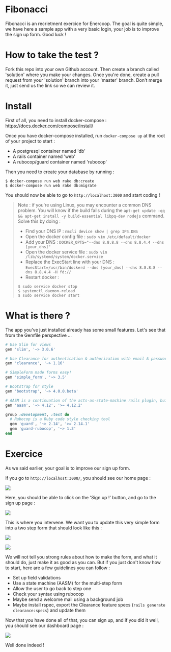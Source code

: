 # Fibonacci

Fibonacci is an recrietment exercice for Enercoop. The goal is quite simple, we have here a sample app with a very basic login, your job is to improve the sign up form. Good luck !

# How to take the test ?

Fork this repo into your own Github account. Then create a branch called 'solution' where you make your changes. Once you're done, create a pull request from your 'solution' branch into your 'master' branch. Don't merge it, just send us the link so we can review it.

# Install

First of all, you need to install docker-compose : https://docs.docker.com/compose/install/

Once you have docker-compose installed, run `docker-compose up` at the root of your project to start :

* A postgresql container named 'db'
* A rails container named 'web'
* A rubocop/guard container named 'rubocop'

Then you need to create your database by running :

```
$ docker-compose run web rake db:create
$ docker-compose run web rake db:migrate
```

You should now be able to go to `http://localhost:3000` and start coding !

> Note : if you're using Linux, you may encounter a common DNS problem. You will know if the build fails during the `apt-get update -qq && apt-get install -y build-essential libpq-dev nodejs` command. Solve this by doing :
> * Find your DNS IP : `nmcli device show | grep IP4.DNS`
> * Open the docker config file : `sudo vim /etc/default/docker`
> * Add your DNS : `DOCKER_OPTS="--dns 8.8.8.8 --dns 8.8.4.4 --dns [your_dns]"`
> * Open the docker service file : `sudo vim /lib/systemd/system/docker.service`
> * Replace the ExecStart line with your DNS : `ExecStart=/usr/bin/dockerd --dns [your_dns] --dns 8.8.8.8 --dns 8.8.4.4 -H fd://`
> * Restart docker :
> ```
> $ sudo service docker stop
> $ systemctl daemon-reload
> $ sudo service docker start
> ```

# What is there ?

The app you've just installed already has some small features. Let's see that from the Gemfile perspective ...

```ruby
# Use Slim for views
gem 'slim', '~> 3.0.6'

# Use Clearance for authentication & authorization with email & password
gem 'clearance', '~> 1.16'

# SimpleForm made forms easy!
gem 'simple_form', '~> 3.5'

# Bootstrap for style
gem 'bootstrap', '~> 4.0.0.beta'

# AASM is a continuation of the acts-as-state-machine rails plugin, built for plain Ruby objects
gem 'aasm', '~> 4.12', '>= 4.12.2'

group :development, :test do
  # Rubocop is a Ruby code style checking tool
  gem 'guard', '~> 2.14', '>= 2.14.1'
  gem 'guard-rubocop', '~> 1.3'
end
```

# Exercice

As we said earlier, your goal is to improve our sign up form.

If you go to `http://localhost:3000/`, you should see our home page :

![](https://raw.githubusercontent.com/enercoop/Fibonacci/master/public/readme/home.png)

Here, you should be able to click on the 'Sign up !' button, and go to the sign up page :

![](https://raw.githubusercontent.com/enercoop/Fibonacci/master/public/readme/sign_up.png)

This is where you intervene. We want you to update this very simple form into a two step form that should look like this :

![](https://raw.githubusercontent.com/enercoop/Fibonacci/master/public/readme/sign_up_1of2.png)

![](https://raw.githubusercontent.com/enercoop/Fibonacci/master/public/readme/sign_up_2of2.png)

We will not tell you strong rules about how to make the form, and what it should do, just make it as good as you can. But if you just don't know how to start, here are a few guidelines you can follow :

* Set up field validations
* Use a state machine (AASM) for the multi-step form
* Allow the user to go back to step one
* Check your syntax using rubocop
* Maybe send a welcome mail using a background job
* Maybe install rspec, export the Clearance feature specs (`rails generate clearance:specs`) and update them

Now that you have done all of that, you can sign up, and if you did it well, you should see our dashboard page :

![](https://raw.githubusercontent.com/enercoop/Fibonacci/master/public/readme/dashboard.png)

Well done indeed !
